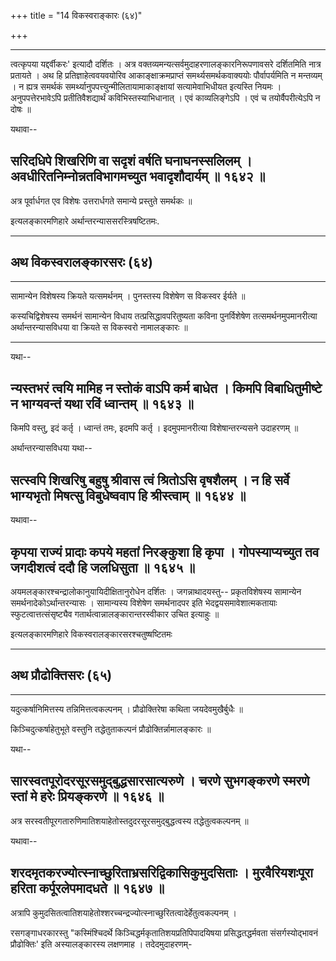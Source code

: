 +++
title = "14 विकस्वराङ्कारः (६४)"

+++



_________


त्वत्कृपया यद्दर्वीकरः' इत्यादौ दर्शितः । अत्र
वक्तव्यमन्यत्सर्वमुदाहरणालङ्कारनिरूपणावसरे दर्शितमिति नात्र प्रतायते । अथ
हि प्रतिज्ञाहेत्ववयवयोरिव आकाङ्क्षाक्रमप्राप्तं समर्थ्यसमर्थकवाक्ययोः
पौर्वापर्यमिति न मन्तव्यम् । न ह्यत्र समर्थकं
समर्थ्यानुपपत्त्युन्मीलितायामाकाङ्क्षायां सत्यामेवाभिधीयत इत्यस्ति नियमः
। अनुपपत्तेरभावेऽपि प्रतीतिवैशद्यार्थं कविभिस्तस्याभिधानात् । एवं
काव्यलिङ्गेऽपि । एवं च तयोर्वैपरीत्येऽपि न दोषः ॥

यथावा--



## सरिदधिपे शिखरिणि वा सदृशं वर्षति घनाघनस्सलिलम् । अवधीरितनिम्नोन्नतविभागमच्युत भवादृशौदार्यम् ॥ १६४२ ॥

अत्र पूर्वार्धगत एव विशेषः उत्तरार्धगते समान्ये प्रस्तुते समर्थकः ॥

इत्यलङ्कारमणिहारे अर्थान्तरन्याससरस्त्रिषष्टितमः.


_________




## अथ विकस्वरालङ्कारसरः (६४)






_________


सामान्येन विशेषस्य क्रियते यत्समर्थनम् ।
पुनस्तस्य विशेषेण स विकस्वर ईर्यते ॥

कस्यचिद्विशेषस्य समर्थनं सामान्येन विधाय तत्प्रसिद्धावपरितुष्यता कविना
पुनर्विशेषेण तत्समर्थनमुपमानरीत्या अर्थान्तरन्यासविधया वा क्रियते स
विकस्वरो नामालङ्कारः ॥


_________


यथा--



## न्यस्तभरं त्वयि मामिह न स्तोकं वाऽपि कर्म बाधेत । किमपि विबाधितुमीष्टे न भाग्यवन्तं यथा रविं ध्वान्तम् ॥ १६४३ ॥

किमपि वस्तु, इदं कर्तृ । ध्वान्तं तमः, इदमपि कर्तृ । इदमुपमानरीत्या
विशेषान्तरन्यसने उदाहरणम् ॥

अर्थान्तरन्यासविधया यथा--



## सत्स्वपि शिखरिषु बहुषु श्रीवास त्वं श्रितोऽसि वृषशैलम् । न हि सर्वे भाग्यभृतो मिषत्सु विबुधेष्ववाप हि श्रीस्त्वाम् ॥ १६४४ ॥

यथावा--



## कृपया राज्यं प्रादाः कपये महतां निरङ्कुशा हि कृपा । गोपस्याप्यच्युत तव जगदीशत्वं ददौ हि जलधिसुता ॥ १६४५ ॥

अयमलङ्कारश्चन्द्रालोकानुयायिदीक्षितानुरोधेन दर्शितः । जगन्नाथादयस्तु--
प्रकृतविशेषस्य सामान्येन समर्थनादेकोऽर्थान्तरन्यासः । सामान्यस्य विशेषेण
समर्थनादपर इति भेदद्वयसमावेशात्मकतायाः स्फुटत्वात्तत्संसृष्ट्यैव
गतार्थत्वान्नालङ्कारान्तरस्वीकार उचित इत्याहुः ॥

इत्यलङ्कारमणिहारे विकस्वरालङ्कारसरश्चतुष्षष्टितमः


_________


## अथ प्रौढोक्तिसरः (६५)






_________


यदुत्कर्षानिमित्तस्य तन्निमित्तत्वकल्पनम् ।
प्रौढोक्तिरेषा कथिता जयदेवमुखैर्बुधैः ॥

किञ्चिदुत्कर्षाहेतुभूते वस्तुनि तद्धेतुताकल्पनं प्रौढोक्तिर्न्नामालङ्कारः
॥

यथा--



## सारस्वतपूरोदरसूरसमुद्बुद्धसारसात्यरुणे । चरणे सुभगङ्करणे स्मरणे स्तां मे हरेः प्रियङ्करणे ॥ १६४६ ॥

अत्र सरस्वतीपूरगतारुणिमातिशयाहेतोस्तदुदरसूरसमुद्बुद्धत्वस्य
तद्धेतुत्वकल्पनम् ॥

यथावा--



## शरदमृतकरज्योत्स्नाच्छुरिताभ्रसरिद्विकासिकुमुदसिताः । मुरवैरियशःपूरा हरिता कर्पूरलेपमादधते ॥ १६४७ ॥

अत्रापि
कुमुदसितत्वातिशयाहेतोश्शरच्चन्द्रज्योत्स्नाच्छुरितत्वादेर्हेतुत्वकल्पनम्
।

रसगङ्गाधरकारस्तु "कस्मिंश्चिदर्थे किञ्चिद्धर्मकृतातिशयप्रतिपिपादयिषया
प्रसिद्धतद्धर्मवता संसर्गस्योद्भावनं प्रौढोक्तिः' इति अस्यालङ्कारस्य
लक्षणमाह । तदेदमुदाहरणम्-

